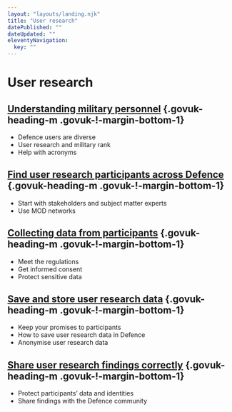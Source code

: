 ```yaml
---
layout: "layouts/landing.njk"
title: "User research"
datePublished: ""
dateUpdated: ""
eleventyNavigation:
  key: ""
---
```


# User research

## [Understanding military personnel](/user-research/understanding-military-personnel) {.govuk-heading-m .govuk-!-margin-bottom-1}

- Defence users are diverse
- User research and military rank
- Help with acronyms

## [Find user research participants across Defence](/user-research/find-user-research-participants-across-defence) {.govuk-heading-m .govuk-!-margin-bottom-1}

- Start with stakeholders and subject matter experts
- Use MOD networks

## [Collecting data from participants](/user-research/collecting-data-from-participants) {.govuk-heading-m .govuk-!-margin-bottom-1}

- Meet the regulations
- Get informed consent
- Protect sensitive data

## [Save and store user research data](/user-research/save-and-store-user-research-data) {.govuk-heading-m .govuk-!-margin-bottom-1}

- Keep your promises to participants
- How to save user research data in Defence
- Anonymise user research data

## [Share user research findings correctly](/user-research/share-user-research-findings-correctly) {.govuk-heading-m .govuk-!-margin-bottom-1}

- Protect participants’ data and identities
- Share findings with the Defence community
